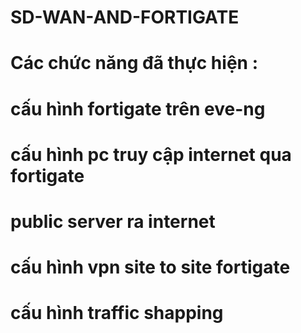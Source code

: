 # SD-WAN-AND-FORTIGATE

# Các chức năng đã thực hiện :
  # cấu hình fortigate trên eve-ng
  # cấu hình pc truy cập internet qua fortigate
  # public server ra internet
  # cấu hình vpn site to site fortigate
  # cấu hình traffic shapping
